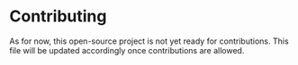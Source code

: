 # Contributing

As for now, this open-source project is not yet ready for contributions. This file will be updated accordingly once contributions are allowed.